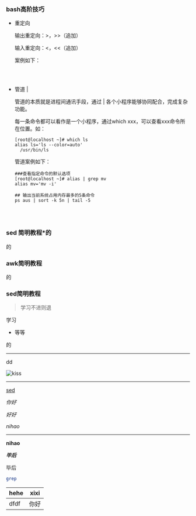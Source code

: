 ### bash高阶技巧

* 重定向

  输出重定向：>，>>（追加）

  输入重定向：<，<<（追加）

  案例如下：

  ```shell

  ```

  ​


* 管道 |

  管道的本质就是进程间通讯手段，通过 | 各个小程序能够协同配合，完成复杂功能。

  每一条命令都可以看作是一个小程序，通过which xxx，可以查看xxx命令所在位置。如：

  ```shell
  [root@localhost ~]# which ls
  alias ls='ls --color=auto'
  	/usr/bin/ls
  ```

  管道案例如下：

  ```shell
  ###查看指定命令的默认选项
  [root@localhost ~]# alias | grep mv
  alias mv='mv -i'

  ## 输出当前系统占用内存最多的5条命令
  ps aus | sort -k 5n | tail -5


  ```

  ​

### sed 简明教程*的

的

### awk简明教程

的

### sed简明教程

> 学习不进则退

学习

* 等等

的

[^dd]: hs is **dd**.
[^]: fdfdfdsf

***

dd

![kiss](D:\CloudStation\Linux运维相关课程\github分享\kiss.png)

---

[sed](http://centos.org)

*你好*

_好好_

_nihao_

____

**nihao**

***毕后***

毕后











 





```bash
grep 
```



| hehe | xixi |
| :--- | ---- |
| dfdf | 你好   |











